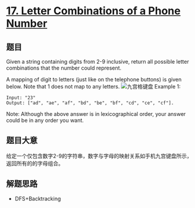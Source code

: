 # [17. Letter Combinations of a Phone Number](https://leetcode.com/problems/letter-combinations-of-a-phone-number/)

## 题目

Given a string containing digits from 2-9 inclusive, return all possible letter combinations that the number could represent.

A mapping of digit to letters (just like on the telephone buttons) is given below. Note that 1 does not map to any letters.
![九宫格键盘](https://upload.wikimedia.org/wikipedia/commons/thumb/7/73/Telephone-keypad2.svg/200px-Telephone-keypad2.svg.png)
Example 1: 

```
Input: "23"
Output: ["ad", "ae", "af", "bd", "be", "bf", "cd", "ce", "cf"].
```

Note:
Although the above answer is in lexicographical order, your answer could be in any order you want.

## 题目大意
给定一个仅包含数字2-9的字符串，数字与字母的映射关系如手机九宫键盘所示，返回所有的的字母组合。

## 解题思路
- DFS+Backtracking


